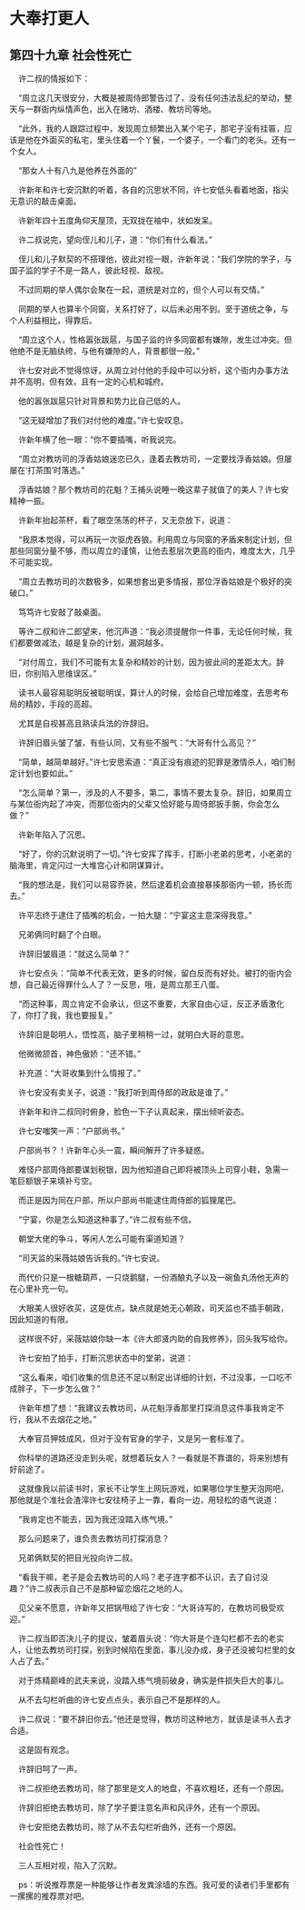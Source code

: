 # 大奉打更人 
 ## 第四十九章 社会性死亡
     许二叔的情报如下：

    “周立这几天很安分，大概是被周侍郎警告过了，没有任何违法乱纪的举动，整天与一群衙内纵情声色，出入在赌坊、酒楼、教坊司等地。

    “此外，我的人跟踪过程中，发现周立频繁出入某个宅子，那宅子没有挂匾，应该是他在外面买的私宅，里头住着一个丫鬟，一个婆子，一个看门的老头。还有一个女人。

    “那女人十有八九是他养在外面的”

    许新年和许七安沉默的听着，各自的沉思状不同，许七安低头看着地面，指尖无意识的敲击桌面。

    许新年四十五度角仰天屋顶，无双拢在袖中，状如发呆。

    许二叔说完，望向侄儿和儿子，道：“你们有什么看法。”

    侄儿和儿子默契的不搭理他，彼此对视一眼，许新年说：“我们学院的学子，与国子监的学子不是一路人，彼此轻视、敌视。

    不过同期的举人偶尔会聚在一起，道统是对立的，但个人可以有交情。”

    同期的举人也算半个同窗，关系打好了，以后未必用不到。至于道统之争，与个人利益相比，得靠后。

    “周立这个人，性格嚣张跋扈，与国子监的许多同窗都有嫌隙，发生过冲突。但他绝不是无脑纨绔，与他有嫌隙的人，背景都很一般。”

    许七安对此不觉得惊讶，从周立对付他的手段中可以分析，这个衙内办事方法并不高明，但有效，且有一定的心机和城府。

    他的嚣张跋扈只针对背景和势力比自己低的人。

    “这无疑增加了我们对付他的难度。”许七安叹息。

    许新年横了他一眼：“你不要插嘴，听我说完。

    “周立对教坊司的浮香姑娘迷恋已久，逢着去教坊司，一定要找浮香姑娘。但屡屡在‘打茶围’时落选。”

    浮香姑娘？那个教坊司的花魁？王捕头说睡一晚这辈子就值了的美人？许七安精神一振。

    许新年抬起茶杯，看了眼空荡荡的杯子，又无奈放下，说道：

    “我原本觉得，可以再玩一次驱虎吞狼。利用周立与同窗的矛盾来制定计划，但那些同窗分量不够，而以周立的谨慎，让他去惹层次更高的衙内，难度太大，几乎不可能实现。

    “周立去教坊司的次数极多，如果想套出更多情报，那位浮香姑娘是个极好的突破口。”

    笃笃许七安敲了敲桌面。

    等许二叔和许二郎望来，他沉声道：“我必须提醒你一件事，无论任何时候，我们都要做减法，越是复杂的计划，漏洞越多。

    “对付周立，我们不可能有太复杂和精妙的计划，因为彼此间的差距太大。辞旧，你别陷入思维误区。”

    读书人最容易聪明反被聪明误，算计人的时候，会给自己增加难度，去思考布局的精妙，手段的高超。

    尤其是自视甚高且熟读兵法的许辞旧。

    许辞旧眉头皱了皱，有些认同，又有些不服气：“大哥有什么高见？”

    “简单，越简单越好。”许七安思索道：“真正没有痕迹的犯罪是激情杀人，咱们制定计划也要如此。”

    “怎么简单？第一，涉及的人不要多，第二，事情不要太复杂。辞旧，如果周立与某位衙内起了冲突，而那位衙内的父辈又恰好能与周侍郎扳手腕，你会怎么做？”

    许新年陷入了沉思。

    “好了，你的沉默说明了一切。”许七安挥了挥手，打断小老弟的思考，小老弟的脑海里，肯定闪过一大堆宫心计和阴谋算计。

    “我的想法是，我们可以易容乔装，然后逮着机会直接暴揍那衙内一顿，扬长而去。”

    许平志终于逮住了插嘴的机会，一拍大腿：“宁宴这主意深得我意。”

    兄弟俩同时翻了个白眼。

    许辞旧皱眉道：“就这么简单？”

    许七安点头：“简单不代表无效，更多的时候，留白反而有好处。被打的衙内会想，自己最近得罪什么人了？一反思，哦，是周立那王八蛋。

    “而这种事，周立肯定不会承认，但这不重要，大家自由心证，反正矛盾激化了，你打了我，我也要报复。”

    许辞旧是聪明人，悟性高，脑子里稍稍一过，就明白大哥的意思。

    他微微颔首，神色傲娇：“还不错。”

    补充道：“大哥收集到什么情报了。”

    许七安没有卖关子，说道：“我打听到周侍郎的政敌是谁了。”

    许新年和许二叔同时俯身，脸色一下子认真起来，摆出倾听姿态。

    许七安嗤笑一声：“户部尚书。”

    户部尚书？！许新年心头一震，瞬间解开了许多疑惑。

    难怪户部周侍郎要谋划税银，因为他知道自己即将被顶头上司穿小鞋，急需一笔巨额银子来填补亏空。

    而正是因为同在户部，所以户部尚书能逮住周侍郎的狐狸尾巴。

    “宁宴，你是怎么知道这种事了。”许二叔有些不信。

    朝堂大佬的争斗，等闲人怎么可能有渠道知道？

    “司天监的采薇姑娘告诉我的。”许七安说。

    而代价只是一根糖葫芦，一只烧鹅腿，一份酒酿丸子以及一碗鱼丸汤他无声的在心里补充一句。

    大眼美人很好收买，这是优点。缺点就是她无心朝政，司天监也不插手朝政，因此知道的有限。

    这样很不好，采薇姑娘你缺一本《许大郎贤内助的自我修养》，回头我写给你。

    许七安拍了拍手，打断沉思状态中的堂弟，说道：

    “这么看来，咱们收集的信息还不足以制定出详细的计划，不过没事，一口吃不成胖子，下一步怎么做？”

    许新年想了想：“我建议去教坊司，从花魁浮香那里打探消息这件事我肯定不行，我从不去烟花之地。”

    大奉官员狎妓成风，但对于没有官身的学子，又是另一套标准了。

    你科举的道路还没走到头呢，就想着玩女人？一看就是不靠谱的，将来别想有好前途了。

    这就像我以前读书时，家长不让学生上网玩游戏，如果哪位学生整天泡网吧，那他就是个准社会渣滓许七安往椅子上一靠，看向一边，用轻松的语气说道：

    “我肯定也不能去，因为我还没踏入练气境。”

    那么问题来了，谁负责去教坊司打探消息？

    兄弟俩默契的把目光投向许二叔。

    “看我干嘛，老子是会去教坊司的人吗？老子连字都不认识，去了自讨没趣？”许二叔表示自己不是那种留恋烟花之地的人。

    见父亲不愿意，许新年又把锅甩给了许七安：“大哥诗写的，在教坊司极受欢迎。”

    许二叔当即否决儿子的提议，皱着眉头说：“你大哥是个连勾栏都不去的老实人，让他去教坊司打探，别到时候陷在里面，事儿没办成，身子还没被勾栏里的女人占了去。”

    对于炼精巅峰的武夫来说，没踏入练气境前破身，确实是件损失巨大的事儿。

    从不去勾栏听曲的许七安点点头，表示自己不是那样的人。

    许二叔说：“要不辞旧你去。”他还是觉得，教坊司这种地方，就该是读书人去才合适。

    这是固有观念。

    许辞旧呵了一声。

    许二叔拒绝去教坊司，除了那里是文人的地盘，不喜欢粗坯，还有一个原因。

    许辞旧拒绝去教坊司，除了学子要注意名声和风评外，还有一个原因。

    许七安拒绝去教坊司，除了从不去勾栏听曲外，还有一个原因。

    社会性死亡！

    三人互相对视，陷入了沉默。

    ps：听说推荐票是一种能够让作者发粪涂墙的东西。我可爱的读者们手里都有一摞摞的推荐票对吧。